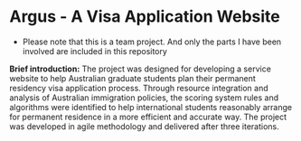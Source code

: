 # Argus - A Visa Application Website
- Please note that this is a team project. And only the parts I have been involved are included in this repository

**Brief introduction:** The project was designed for developing a service website to help Australian graduate students plan their permanent residency visa application process. Through resource integration and analysis of Australian immigration policies, the
scoring system rules and algorithms were identified to help international students reasonably arrange for permanent
residence in a more efficient and accurate way. The project was developed in agile methodology and delivered after three
iterations.



